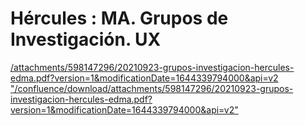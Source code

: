 # Hércules : MA. Grupos de Investigación. UX



[/attachments/598147296/20210923-grupos-investigacion-hercules-edma.pdf?version=1&modificationDate=1644339794000&api=v2 "/confluence/download/attachments/598147296/20210923-grupos-investigacion-hercules-edma.pdf?version=1&modificationDate=1644339794000&api=v2"](/attachments/598147296/20210923-grupos-investigacion-hercules-edma.pdf?version=1&modificationDate=1644339794000&api=v2 "/confluence/download/attachments/598147296/20210923-grupos-investigacion-hercules-edma.pdf?version=1&modificationDate=1644339794000&api=v2")




